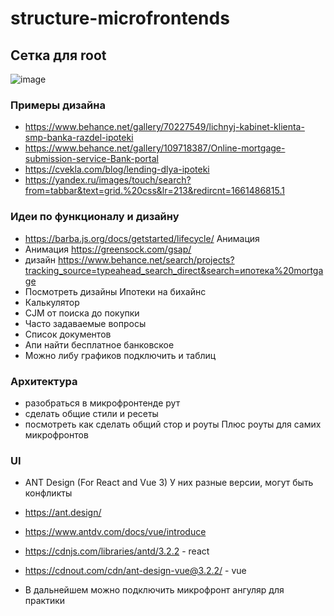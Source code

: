 # structure-microfrontends

## Сетка для root

![image](https://user-images.githubusercontent.com/71700914/186831919-dc6f3e0a-bb29-40d3-b05c-dba840d9bb3d.png)


### Примеры дизайна
- https://www.behance.net/gallery/70227549/lichnyj-kabinet-klienta-smp-banka-razdel-ipoteki
- https://www.behance.net/gallery/109718387/Online-mortgage-submission-service-Bank-portal
- https://cvekla.com/blog/lending-dlya-ipoteki
- https://yandex.ru/images/touch/search?from=tabbar&text=grid.%20css&lr=213&redircnt=1661486815.1

### Идеи по функционалу и дизайну 
- https://barba.js.org/docs/getstarted/lifecycle/ Анимация
- Анимация https://greensock.com/gsap/
- дизайн https://www.behance.net/search/projects?tracking_source=typeahead_search_direct&search=ипотека%20mortgage
- Посмотреть дизайны Ипотеки на бихайнс
- Калькулятор
- CJM  от поиска до покупки 
- Часто задаваемые вопросы 
- Список документов 
- Апи найти бесплатное банковское 
- Можно либу графиков подключить и таблиц

### Архитектура 

- разобраться в микрофронтенде рут
- сделать общие стили и ресеты 
- посмотреть как сделать общий стор и роуты
Плюс роуты для самих микрофронтов

### UI
- ANT Design (For React and Vue 3) У них разные версии, могут быть конфликты
- https://ant.design/
- https://www.antdv.com/docs/vue/introduce


- https://cdnjs.com/libraries/antd/3.2.2  - react
- https://cdnout.com/cdn/ant-design-vue@3.2.2/  - vue


- В дальнейшем можно подключить микрофронт ангуляр для практики
